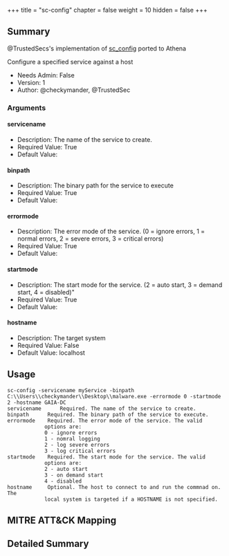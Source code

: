 +++
title = "sc-config"
chapter = false
weight = 10
hidden = false
+++

## Summary
@TrustedSecs's implementation of [sc_config](https://github.com/trustedsec/CS-Remote-OPs-BOF) ported to Athena

Configure a specified service against a host

- Needs Admin: False  
- Version: 1  
- Author: @checkymander, @TrustedSec  

### Arguments


#### servicename

- Description: The name of the service to create.
- Required Value: True 
- Default Value:  

#### binpath

- Description: The binary path for the service to execute
- Required Value: True  
- Default Value: 

#### errormode

- Description: The error mode of the service. (0 = ignore errors, 1 = normal errors, 2 = severe errors, 3 = critical errors)
- Required Value: True
- Default Value: 

#### startmode

- Description: The start mode for the service. (2 = auto start, 3 = demand start, 4 = disabled)"
- Required Value: True
- Default Value:

#### hostname

- Description: The target system
- Required Value: False
- Default Value: localhost

## Usage

```
sc-config -servicename myService -binpath C:\\Users\\checkymander\\Desktop\\malware.exe -errormode 0 -startmode 2 -hostname GAIA-DC
servicename      Required. The name of the service to create.
binpath      Required. The binary path of the service to execute.
errormode    Required. The error mode of the service. The valid 
            options are:
            0 - ignore errors
            1 - nomral logging
            2 - log severe errors
            3 - log critical errors
startmode    Required. The start mode for the service. The valid
            options are:
            2 - auto start
            3 - on demand start
            4 - disabled
hostname     Optional. The host to connect to and run the commnad on. The
            local system is targeted if a HOSTNAME is not specified.
```

## MITRE ATT&CK Mapping

## Detailed Summary
